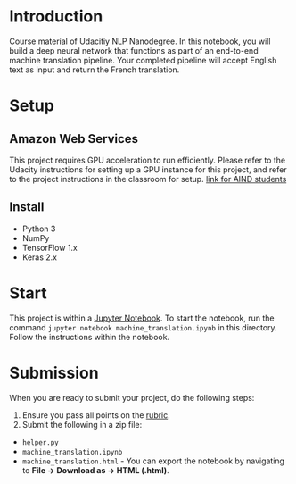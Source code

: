 # Introduction
Course material of Udacitiy NLP Nanodegree.
In this notebook, you will build a deep neural network that functions as part of an end-to-end machine translation pipeline. Your completed pipeline will accept English text as input and return the French translation.

# Setup

## Amazon Web Services

This project requires GPU acceleration to run efficiently. Please refer to the Udacity instructions for setting up a GPU instance for this project, and refer to the project instructions in the classroom for setup. [link for AIND students](https://classroom.udacity.com/nanodegrees/nd889/parts/16cf5df5-73f0-4afa-93a9-de5974257236/modules/53b2a19e-4e29-4ae7-aaf2-33d195dbdeba/lessons/2df3b94c-4f09-476a-8397-e8841b147f84/project)

## Install
- Python 3
- NumPy
- TensorFlow 1.x
- Keras 2.x

# Start
This project is within a [Jupyter Notebook](http://jupyter.org/).  To start the notebook, run the command `jupyter notebook machine_translation.ipynb` in this directory.
Follow the instructions within the notebook.

# Submission
When you are ready to submit your project, do the following steps:
1. Ensure you pass all points on the [rubric](https://review.udacity.com/#!/rubrics/1004/view).
2. Submit the following in a zip file:
  - `helper.py`
  - `machine_translation.ipynb`
  - `machine_translation.html` - You can export the notebook by navigating to **File -> Download as -> HTML (.html)**.
